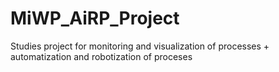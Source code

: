 # MiWP_AiRP_Project
Studies project for monitoring and visualization of processes + automatization and robotization of proceses
